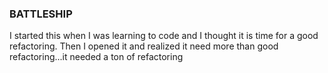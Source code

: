 ### BATTLESHIP

I started this when I was learning to code and I thought it is time for a good refactoring. Then I opened it and realized it need more than good refactoring...it needed a ton of refactoring